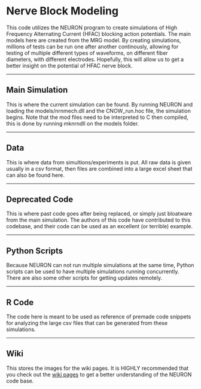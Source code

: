 # Nerve Block Modeling

This code utilizes the NEURON program to create simulations of High Frequency Alternating Current (HFAC) blocking action potentials. The main models here are created from the MRG model. By creating simulations, millions of tests can be run one after another continously, allowing for testing of multiple different types of waveforms, on different fiber diameters, with different electrodes. Hopefully, this will allow us to get a better insight on the potential of HFAC nerve block.  

---
## Main Simulation  
This is where the current simulation can be found. By running NEURON and loading the models/nrnmech.dll and the CNOW_run.hoc file, the simulation begins. Note that the mod files need to be interpreted to C then compiled, this is done by running mknrndll on the models folder.  

---
## Data  
This is where data from simultions/experiments is put. All raw data is given usually in a csv format, then files are combined into a large excel sheet that can also be found here.  

---
## Deprecated Code  
This is where past code goes after being replaced, or simply just bloatware from the main simulation. The authors of this code have contributed to this codebase, and their code can be used as an excellent (or terrible) example.  

---
## Python Scripts  
Because NEURON can not run multiple simulations at the same time, Python scripts can be used to have multiple simulations running concurrently. There are also some other scripts for getting updates remotely.  

---
## R Code  
The code here is meant to be used as reference of premade code snippets for analyzing the large csv files that can be generated from these simulations.  

---
## Wiki
This stores the images for the wiki pages. It is HIGHLY recommended that you check out the [wiki pages](https://github.com/joey-kilgore/Nerve-Block-Modeling/wiki) to get a better understanding of the NEURON code base. 

